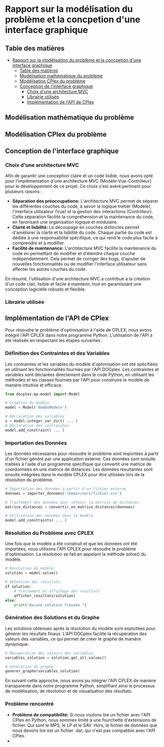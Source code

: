 # Rapport sur la modélisation du problème et la concpetion d'une interface graphique

<div class="page"></div>

## Table des matières

- [Rapport sur la modélisation du problème et la concpetion d'une interface graphique](#rapport-sur-la-modélisation-du-problème-et-la-concpetion-dune-interface-graphique)
  - [Table des matières](#table-des-matières)
  - [Modélisation mathématique du problème](#modélisation-mathématique-du-problème)
  - [Modélisation CPlex du problème](#modélisation-cplex-du-problème)
  - [Conception de l'interface graphique](#conception-de-linterface-graphique)
    - [Choix d'une architecture MVC](#choix-dune-architecture-mvc)
    - [Librairie utilisée](#librairie-utilisée)
    - [Implémentation de l'API de CPlex](#implémentation-de-lapi-de-cplex)
   
<div class="page"></div>

## Modélisation mathématique du problème

## Modélisation CPlex du problème

## Conception de l'interface graphique

### Choix d'une architecture MVC

Afin de garantir une conception claire et un code lisible, nous avons opté pour l'implémentation d'une architecture MVC (Modèle-Vue-Contrôleur) pour le développement de ce projet. Ce choix s'est avéré pertinent pour plusieurs raisons :

- **Séparation des préoccupations:** L'architecture MVC permet de séparer les différentes couches du code, à savoir la logique métier (Modèle), l'interface utilisateur (Vue) et la gestion des interactions (Contrôleur). Cette séparation facilite la compréhension et la maintenance du code, en favorisant une organisation logique et modulaire.
- **Clarté et lisbilité:** Le découpage en couches distinctes permet d'améliorer la clarté et la lisbilité du code. Chaque partie du code est dédiée à une responsabilité spécifique, ce qui rend le code plus facile à comprendre et à modifier.
- **Facilité de maintenance:** L'architecture MVC facilite la maintenance du code en permettant de modifier et d'étendre chaque couche indépendamment. Cela permet de corriger des bugs, d'ajouter de nouvelles fonctionnalités ou de modifier l'interface utilisateur sans affecter les autres couches du code.

En résumé, l'utilisation d'une architecture MVC a contribué à la création d'un code clair, lisible et facile à maintenir, tout en garantissant une conception logicielle robuste et flexible.

### Librairie utilisée

## Implémentation de l'API de CPlex

Pour résoudre le problème d'optimisation à l'aide de CPLEX, nous avons intégré l'API CPLEX dans notre programme Python. L'utilisation de l'API a été réalisée en respectant les étapes suivantes :

### Définition des Contraintes et des Variables
Les contraintes et les variables du modèle d'optimisation ont été spécifiées en utilisant les fonctionnalités fournies par l'API DOCplex. Les contraintes et variables sont déclarées directement dans le code Python, en utilisant les méthodes et les classes fournies par l'API pour construire le modèle de manière intuitive et efficace.

```python
from docplex.mp.model import Model

# Création du modèle
model = Model('NomDuModele')

# Déclaration des variables
x = model.integer_var_dict( ... )
# Déclaration des contraintes
model.add_constraint( ... )
```

### Importation des Données
Les données nécessaires pour résoudre le problème sont importées à partir d'un fichier généré par une application externe. Ces données sont ensuite traitées à l'aide d'un programme spécifique qui convertit une matrice de coordonnées en une matrice de distances. Les données résultantes sont ensuite intégrées dans le modèle CPLEX pour être utilisées lors de la résolution du problème.

```python
# Importation des données à partir d'un fichier externe
donnees = importer_donnees('chemin/vers/fichier.csv')

# Traitement des données pour obtenir la matrice de distances
matrice_distances = convertir_en_matrice_distances(donnees)

# Utilisation des données dans le modèle
model.add_constraints( ... )
```
### Résolution du Problème avec CPLEX
Une fois que le modèle a été construit et que les données ont été importées, nous utilisons l'API CPLEX pour résoudre le problème d'optimisation. La résolution se fait en appelant la méthode solve() du modèle.

```python
# Résolution du modèle
solution = model.solve()

# Obtention des résultats
if solution:
    # Traitement et affichage des résultats
    afficher_resultats(solution)
else:
    print("Aucune solution trouvée.")
```
### Génération des Solutions et du Graphe
Les solutions obtenues après la résolution du modèle sont exploitées pour générer les résultats finaux. L'API DOCplex facilite la récupération des valeurs des variables, ce qui permet de créer le graphe de manière dynamique.

```python
# Récupération des valeurs des variables
variables_solution = solution.get_all_values()

# Génération du graphe
generer_graphe(variables_solution)
```
En suivant cette approche, nous avons pu intégrer l'API CPLEX de manière transparente dans notre programme Python, simplifiant ainsi le processus de modélisation, de résolution et de visualisation des résultats.

### Problème rencontré

- **Problème de compatibilité:** Si nous voulons lire un fichier avec l'API CPlex en Python, nous sommes limité à une fourchette d'extensions de fichier. Qui sont le MPS, le LP et le SAV. Hors, le fichier de données que nous devons lire est un fichier .dat, qui n'est pas compatible avec l'API CPlex.
- 
